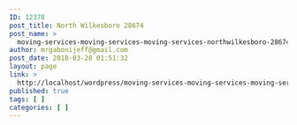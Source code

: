 ```yaml
---
ID: 12378
post_title: North Wilkesboro 28674
post_name: >
  moving-services-moving-services-moving-services-northwilkesboro-28674
author: mrgabonijeff@gmail.com
post_date: 2018-03-28 01:51:32
layout: page
link: >
  http://localhost/wordpress/moving-services-moving-services-moving-services-northwilkesboro-28674/
published: true
tags: [ ]
categories: [ ]
---
```

